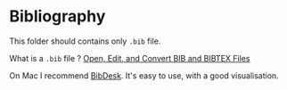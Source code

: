 # Bibliography

This folder should contains only `.bib` file. 

What is a `.bib` file ? [Open, Edit, and Convert BIB and BIBTEX Files](https://www.lifewire.com/bibtex-file-2619874#:~:text=BIB%20files%20can%20be%20opened,the%20Notepad%20program%20in%20Windows.)

On Mac I recommend [BibDesk](https://bibdesk.sourceforge.io/). It's easy to use, with a good visualisation.


